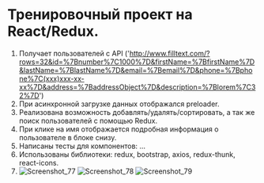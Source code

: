 # Тренировочный проект на React/Redux.

1) Получает пользователей с API ('http://www.filltext.com/?rows=32&id=%7Bnumber%7C1000%7D&firstName=%7BfirstName%7D&lastName=%7BlastName%7D&email=%7Bemail%7D&phone=%7Bphone%7C(xxx)xxx-xx-xx%7D&address=%7BaddressObject%7D&description=%7Blorem%7C32%7D')
2) При асинхронной загрузке данных отображался preloader.
3) Реализована возможность добавлять/удалять/сортировать, а так же поиск пользователей с помощью Redux.
4) При клике на имя отображается подробная информация о пользователе в блоке снизу.
5) Написаны тесты для компонентов: ...
6) Использованы библиотеки: redux, bootstrap, axios, redux-thunk, react-icons.
7) ![Screenshot_77](https://user-images.githubusercontent.com/62900479/144754668-17dc8bb7-3879-4eca-8e93-b75b3b8f7965.png)
![Screenshot_78](https://user-images.githubusercontent.com/62900479/144754731-82f02ea1-1cb1-4f16-ab15-ca985d0c844b.png)
![Screenshot_79](https://user-images.githubusercontent.com/62900479/144754732-af2547aa-d3b1-42a4-b406-4f21b5f10954.png)


